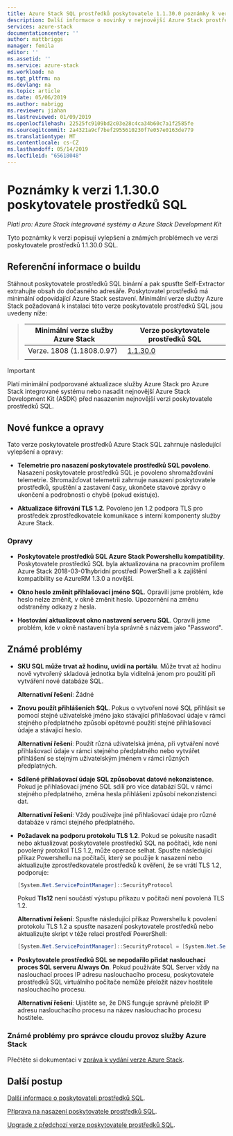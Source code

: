 ```yaml
---
title: Azure Stack SQL prostředků poskytovatele 1.1.30.0 poznámky k verzi | Dokumentace Microsoftu
description: Další informace o novinky v nejnovější Azure Stack prostředků poskytovatele aktualizaci SQL, včetně všech známých problémů a kde ho můžete stáhnout.
services: azure-stack
documentationcenter: ''
author: mattbriggs
manager: femila
editor: ''
ms.assetid: ''
ms.service: azure-stack
ms.workload: na
ms.tgt_pltfrm: na
ms.devlang: na
ms.topic: article
ms.date: 05/06/2019
ms.author: mabrigg
ms.reviewer: jiahan
ms.lastreviewed: 01/09/2019
ms.openlocfilehash: 22525fc9109bd2c03e28c4ca34b60c7a1f2585fe
ms.sourcegitcommit: 2a4321a9cf7bef2955610230f7e057e0163de779
ms.translationtype: MT
ms.contentlocale: cs-CZ
ms.lasthandoff: 05/14/2019
ms.locfileid: "65618048"
---
```

# <a name="sql-resource-provider-11300-release-notes"></a>Poznámky k verzi 1.1.30.0 poskytovatele prostředků SQL

*Platí pro: Azure Stack integrované systémy a Azure Stack Development Kit*

Tyto poznámky k verzi popisují vylepšení a známých problémech ve verzi poskytovatele prostředků 1.1.30.0 SQL.

## <a name="build-reference"></a>Referenční informace o buildu
Stáhnout poskytovatele prostředků SQL binární a pak spusťte Self-Extractor extrahujte obsah do dočasného adresáře. Poskytovatel prostředků má minimální odpovídající Azure Stack sestavení. Minimální verze služby Azure Stack požadovaná k instalaci této verze poskytovatele prostředků SQL jsou uvedeny níže:

> |Minimální verze služby Azure Stack|Verze poskytovatele prostředků SQL|
> |-----|-----|
> |Verze. 1808 (1.1808.0.97)|[1.1.30.0](https://aka.ms/azurestacksqlrp11300)|
> |     |     |

> [!IMPORTANT]
> Platí minimální podporované aktualizace služby Azure Stack pro Azure Stack integrované systému nebo nasadit nejnovější Azure Stack Development Kit (ASDK) před nasazením nejnovější verzi poskytovatele prostředků SQL.

## <a name="new-features-and-fixes"></a>Nové funkce a opravy
Tato verze poskytovatele prostředků Azure Stack SQL zahrnuje následující vylepšení a opravy:

- **Telemetrie pro nasazení poskytovatele prostředků SQL povoleno**. Nasazení poskytovatele prostředků SQL je povoleno shromažďování telemetrie. Shromažďovat telemetrii zahrnuje nasazení poskytovatele prostředků, spuštění a zastavení časy, ukončete stavové zprávy o ukončení a podrobnosti o chybě (pokud existuje).

- **Aktualizace šifrování TLS 1.2**. Povoleno jen 1.2 podpora TLS pro prostředek zprostředkovatele komunikace s interní komponenty služby Azure Stack. 

### <a name="fixes"></a>Opravy

- **Poskytovatele prostředků SQL Azure Stack Powershellu kompatibility**. Poskytovatele prostředků SQL byla aktualizována na pracovním profilem Azure Stack 2018-03-01hybridní prostředí PowerShell a k zajištění kompatibility se AzureRM 1.3.0 a novější.

- **Okno heslo změnit přihlašovací jméno SQL**. Opravili jsme problém, kde heslo nelze změnit, v okně změnit heslo. Upozornění na změnu odstraněny odkazy z hesla.

- **Hostování aktualizovat okno nastavení serveru SQL**. Opravili jsme problém, kde v okně nastavení byla správně s názvem jako "Password".

## <a name="known-issues"></a>Známé problémy 

- **SKU SQL může trvat až hodinu, uvidí na portálu**. Může trvat až hodinu nově vytvořený skladová jednotka byla viditelná jenom pro použití při vytváření nové databáze SQL. 

    **Alternativní řešení**: Žádné

- **Znovu použít přihlášeních SQL**. Pokus o vytvoření nové SQL přihlásit se pomocí stejné uživatelské jméno jako stávající přihlašovací údaje v rámci stejného předplatného způsobí opětovné použití stejné přihlašovací údaje a stávající heslo. 

    **Alternativní řešení**: Použít různá uživatelská jména, při vytváření nové přihlašovací údaje v rámci stejného předplatného nebo vytvářet přihlášení se stejným uživatelským jménem v rámci různých předplatných.

- **Sdílené přihlašovací údaje SQL způsobovat datové nekonzistence**. Pokud je přihlašovací jméno SQL sdílí pro více databází SQL v rámci stejného předplatného, změna hesla přihlášení způsobí nekonzistenci dat.

    **Alternativní řešení**: Vždy používejte jiné přihlašovací údaje pro různé databáze v rámci stejného předplatného.

- **Požadavek na podporu protokolu TLS 1.2**. Pokud se pokusíte nasadit nebo aktualizovat poskytovatele prostředků SQL na počítači, kde není povolený protokol TLS 1.2, může operace selhat. Spusťte následující příkaz Powershellu na počítači, který se použije k nasazení nebo aktualizujte zprostředkovatele prostředků k ověření, že se vrátí TLS 1.2, podporuje:

  ```powershell
  [System.Net.ServicePointManager]::SecurityProtocol
  ```

  Pokud **Tls12** není součástí výstupu příkazu v počítači není povolená TLS 1.2.

    **Alternativní řešení**: Spusťte následující příkaz Powershellu k povolení protokolu TLS 1.2 a spusťte nasazení poskytovatele prostředků nebo aktualizujte skript v téže relaci prostředí PowerShell:

    ```powershell
    [System.Net.ServicePointManager]::SecurityProtocol = [System.Net.SecurityProtocolType]::Tls12
    ```
- **Poskytovatele prostředků SQL se nepodařilo přidat naslouchací proces SQL serveru Always On**. Pokud používáte SQL Server vždy na naslouchací proces IP adresu naslouchacího procesu, poskytovatele prostředků SQL virtuálního počítače nemůže přeložit název hostitele naslouchacího procesu.

    **Alternativní řešení**: Ujistěte se, že DNS funguje správně přeložit IP adresu naslouchacího procesu na název naslouchacího procesu hostitele.
    
### <a name="known-issues-for-cloud-admins-operating-azure-stack"></a>Známé problémy pro správce cloudu provoz služby Azure Stack
Přečtěte si dokumentaci v [zpráva k vydání verze Azure Stack](azure-stack-servicing-policy.md).

## <a name="next-steps"></a>Další postup
[Další informace o poskytovateli prostředků SQL](azure-stack-sql-resource-provider.md).

[Příprava na nasazení poskytovatele prostředků SQL](azure-stack-sql-resource-provider-deploy.md#prerequisites).

[Upgrade z předchozí verze poskytovatele prostředků SQL](azure-stack-sql-resource-provider-update.md). 